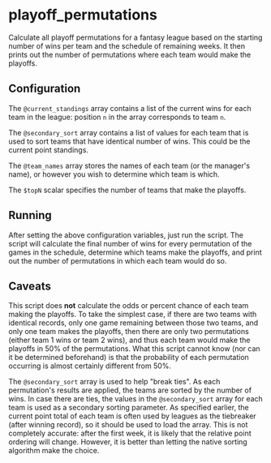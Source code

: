 # playoff_permutations

Calculate all playoff permutations for a fantasy league based on the
starting number of wins per team and the schedule of remaining weeks.
It then prints out the number of permutations where each team would
make the playoffs.

## Configuration

The `@current_standings` array contains a list of the current wins for
each team in the league: position `n` in the array corresponds to team
`n`.

The `@secondary_sort` array contains a list of values for each team that
is used to sort teams that have identical number of wins.
This could be the current point standings.

The `@team_names` array stores the names of each team (or the manager's
name), or however you wish to determine which team is which.

The `$topN` scalar specifies the number of teams that make the playoffs.

## Running

After setting the above configuration variables, just run the script.
The script will calculate the final number of wins for every permutation
of the games in the schedule, determine which teams make the playoffs,
and print out the number of permutations in which each team would do so.

## Caveats

This script does **not** calculate the odds or percent chance of each
team making the playoffs.
To take the simplest case, if there are two teams with identical records,
only one game remaining between those two teams, and only one team makes
the playoffs, then there are only two permutations (either team 1 wins
or team 2 wins), and thus each team would make the playoffs in 50% of
the permutations.
What this script cannot know (nor can it be determined beforehand) is
that the probability of each permutation occurring is almost certainly
different from 50%.

The `@secondary_sort` array is used to help "break ties".
As each permutation's results are applied, the teams are sorted by the
number of wins. In case there are ties, the values in the
`@secondary_sort` array for each team is used as a secondary sorting
parameter.
As specified earlier, the current point total of each team is often
used by leagues as the tiebreaker (after winning record), so it should
be used to load the array.
This is not completely accurate: after the first week, it is likely
that the relative point ordering will change.
However, it is better than letting the native sorting algorithm
make the choice.
